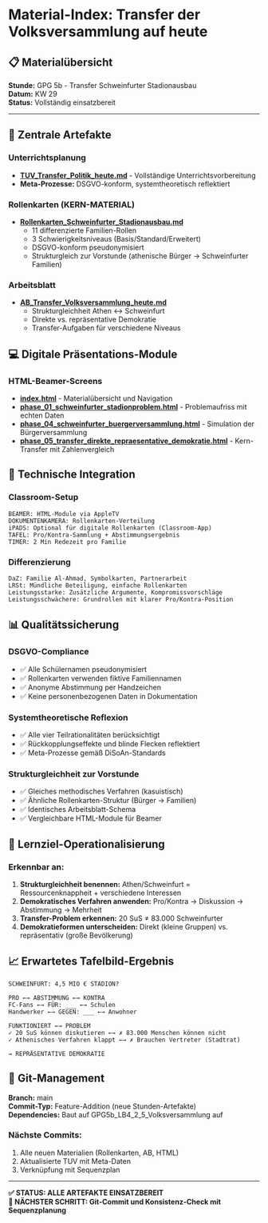 # Material-Index: Transfer der Volksversammlung auf heute

## 📋 Materialübersicht
**Stunde:** GPG 5b - Transfer Schweinfurter Stadionausbau  
**Datum:** KW 29  
**Status:** Vollständig einsatzbereit

---

## 🎯 Zentrale Artefakte

### Unterrichtsplanung
- **[TUV_Transfer_Politik_heute.md](../GPG5b_LB4_2_6_Transfer_Politik_heute_TUV.md)** - Vollständige Unterrichtsvorbereitung
- **Meta-Prozesse:** DSGVO-konform, systemtheoretisch reflektiert

### Rollenkarten (KERN-MATERIAL)
- **[Rollenkarten_Schweinfurter_Stadionausbau.md](Rollenkarten_Schweinfurter_Stadionausbau.md)**
  - 11 differenzierte Familien-Rollen
  - 3 Schwierigkeitsniveaus (Basis/Standard/Erweitert)
  - DSGVO-konform pseudonymisiert
  - Strukturgleich zur Vorstunde (athenische Bürger → Schweinfurter Familien)

### Arbeitsblatt
- **[AB_Transfer_Volksversammlung_heute.md](AB_Transfer_Volksversammlung_heute.md)**
  - Strukturgleichheit Athen ↔ Schweinfurt
  - Direkte vs. repräsentative Demokratie
  - Transfer-Aufgaben für verschiedene Niveaus

## 💻 Digitale Präsentations-Module

### HTML-Beamer-Screens
- **[index.html](html_modules/index.html)** - Materialübersicht und Navigation
- **[phase_01_schweinfurter_stadionproblem.html](html_modules/phase_01_schweinfurter_stadionproblem.html)** - Problemaufriss mit echten Daten
- **[phase_04_schweinfurter_buergerversammlung.html](html_modules/phase_04_schweinfurter_buergerversammlung.html)** - Simulation der Bürgerversammlung  
- **[phase_05_transfer_direkte_repraesentative_demokratie.html](html_modules/phase_05_transfer_direkte_repraesentative_demokratie.html)** - Kern-Transfer mit Zahlenvergleich

## 🔧 Technische Integration

### Classroom-Setup
```
BEAMER: HTML-Module via AppleTV
DOKUMENTENKAMERA: Rollenkarten-Verteilung
iPADS: Optional für digitale Rollenkarten (Classroom-App)
TAFEL: Pro/Kontra-Sammlung + Abstimmungsergebnis
TIMER: 2 Min Redezeit pro Familie
```

### Differenzierung
```
DaZ: Familie Al-Ahmad, Symbolkarten, Partnerarbeit
LRSt: Mündliche Beteiligung, einfache Rollenkarten
Leistungsstarke: Zusätzliche Argumente, Kompromissvorschläge
Leistungsschwächere: Grundrollen mit klarer Pro/Kontra-Position
```

## 📊 Qualitätssicherung

### DSGVO-Compliance
- ✅ Alle Schülernamen pseudonymisiert
- ✅ Rollenkarten verwenden fiktive Familiennamen
- ✅ Anonyme Abstimmung per Handzeichen
- ✅ Keine personenbezogenen Daten in Dokumentation

### Systemtheoretische Reflexion
- ✅ Alle vier Teilrationalitäten berücksichtigt
- ✅ Rückkopplungseffekte und blinde Flecken reflektiert
- ✅ Meta-Prozesse gemäß DiSoAn-Standards

### Strukturgleichheit zur Vorstunde
- ✅ Gleiches methodisches Verfahren (kasuistisch)
- ✅ Ähnliche Rollenkarten-Struktur (Bürger → Familien)
- ✅ Identisches Arbeitsblatt-Schema
- ✅ Vergleichbare HTML-Module für Beamer

## 🎯 Lernziel-Operationalisierung

### Erkennbar an:
1. **Strukturgleichheit benennen:** Athen/Schweinfurt = Ressourcenknappheit + verschiedene Interessen
2. **Demokratisches Verfahren anwenden:** Pro/Kontra → Diskussion → Abstimmung → Mehrheit
3. **Transfer-Problem erkennen:** 20 SuS ≠ 83.000 Schweinfurter
4. **Demokratieformen unterscheiden:** Direkt (kleine Gruppen) vs. repräsentativ (große Bevölkerung)

## 📈 Erwartetes Tafelbild-Ergebnis

```
SCHWEINFURT: 4,5 MIO € STADION?

PRO ←→ ABSTIMMUNG ←→ KONTRA
FC-Fans ←→ FÜR: ___ ←→ Schulen
Handwerker ←→ GEGEN: ___ ←→ Anwohner

FUNKTIONIERT ←→ PROBLEM
✓ 20 SuS können diskutieren ←→ ✗ 83.000 Menschen können nicht
✓ Athenisches Verfahren klappt ←→ ✗ Brauchen Vertreter (Stadtrat)

→ REPRÄSENTATIVE DEMOKRATIE
```

## 🔄 Git-Management

**Branch:** main  
**Commit-Typ:** Feature-Addition (neue Stunden-Artefakte)  
**Dependencies:** Baut auf GPG5b_LB4_2_5_Volksversammlung auf

### Nächste Commits:
1. Alle neuen Materialien (Rollenkarten, AB, HTML)
2. Aktualisierte TUV mit Meta-Daten
3. Verknüpfung mit Sequenzplan

---

**✅ STATUS: ALLE ARTEFAKTE EINSATZBEREIT**  
**🎯 NÄCHSTER SCHRITT: Git-Commit und Konsistenz-Check mit Sequenzplanung**
